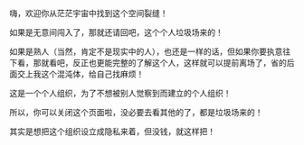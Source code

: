 嗨，欢迎你从茫茫宇宙中找到这个空间裂缝！
<p>
如果是无意间闯入了，那就还请回吧，这个个人垃圾场来的！
<p>
如果是熟人（当然，肯定不是现实中的人），也还是一样的话，但如果你要执意往下看，那就看吧，反正也更能完整的了解这个人，这样就可以提前离场了，省的后面交上我这个混沌体，给自己找麻烦！
<p>
这是一个个人组织，为了不想被别人觉察到而建立的个人组织！
<p>
所以，你可以关闭这个页面啦，没必要去看其他的了，都是垃圾场来的！
<p>
其实是想把这个组织设立成隐私来着，但没钱，就这样把！
